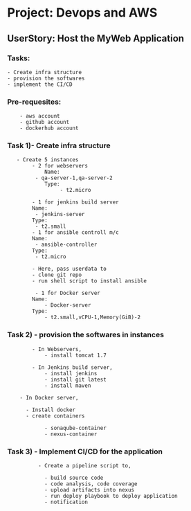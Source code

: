 # Project:	Devops and AWS

## UserStory:  	Host the MyWeb Application

### Tasks:

    - Create infra structure
    - provision the softwares
    - implement the CI/CD


### Pre-requesites:

        - aws account
        - github account
        - dockerhub account

### Task 1)- Create infra structure


       - Create 5 instances
            - 2 for webservers
                Name:  
		     - qa-server-1,qa-server-2
                Type:
                     - t2.micro

            - 1 for jenkins build server
			Name:                
			 - jenkins-server
			Type:
			 - t2.small
            - 1 for ansible controll m/c
			Name:                
			 - ansible-controller
			Type:
			 - t2.micro

      		- Here, pass userdata to
   			- clone git repo
			- run shell script to install ansible

             - 1 for Docker server
			Name:
			    - Docker-server
			Type:
			    - t2.small,vCPU-1,Memory(GiB)-2

### Task 2) - provision the softwares in instances

            - In Webservers,
				- install tomcat 1.7

            - In Jenkins build server,
				- install jenkins
				- install git latest
				- install maven

	    - In Docker server,

		  - Install docker
		  - create containers		

				- sonaqube-container
				- nexus-container

### Task 3)	- Implement CI/CD for the application

              - Create a pipeline script to,

				- build source code
				- code analysis, code coverage
				- upload artifacts into nexus
				- run deploy playbook to deploy application
				- notification
